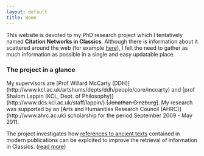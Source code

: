 ```yaml
---
layout: default
title: Home
---
```


This website is devoted to my PhD research project which I tentatively named **Citation Networks in Classics**. Although there is information about it scattered around the web (for example [here](http://wiki.digitalclassicist.org/Extracting_Information_from_Classics_Scholarly_Texts)), I felt the need to gather as much information as possible in a single and easy updatable place.

<h3 class="caps"> The project in a glance </h3>
My supervisors are [Prof Willard McCarty (DDH)](http://www.kcl.ac.uk/artshums/depts/ddh/people/core/mccarty) and [prof Shalom Lappin (KCL, Dept. of Philosophy)](http://www.dcs.kcl.ac.uk/staff/lappin/) <del>[Jonathan Ginzburg]</del>. My research was supported by an [Arts and Humanities Research Council (AHRC)](http://www.ahrc.ac.uk) scholarship for the period September 2009 - May 2011.

The project investigates how [references to ancient texts](/project.html#canonical-citation) contained in modern publications can be exploited to improve the retrieval of information in Classics. ([read more](project.html))